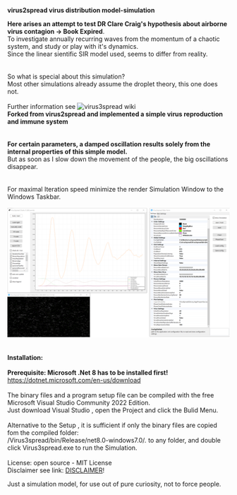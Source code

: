 **virus2spread virus distribution model-simulation**

**Here arises an attempt to test DR Clare Craig's hypothesis about airborne virus contagion -> Book Expired**.
<br> 
To investigate annually recurring waves from the momentum of a chaotic system, and study or play with it's dynamics.
<br> 
Since the linear sientific SIR model used, seems to differ from reality.
<br>
<br> 
<br>So what is special about this simulation?
<br>Most other simulations already assume the droplet theory, this one does not. 
<br> 
<br>Further information see ![virus3spread wiki](https://github.com/gitfrid/virus3spread/wiki)
<br> 
 **Forked from virus2spread and implemented a simple virus reproduction and immune system**
<br>
<br>
<br> 
**For certain parameters, a damped oscillation results solely from the internal properties of this simple model.**
<br>
But as soon as I slow down the movement of the people, the big oscillations disappear. 
<br> 
<br> 
<br>For maximal Iteration speed minimize the render Simulation Window to the Windows Taskbar.
<br>
<br>
![Virus3spread_screenshot](https://github.com/gitfrid/virus3spread/blob/df25a3806ab3e772d098f6518ea5ae881c148b1d/Dokumentation/samples/Sample1.png)
<br>
<br>
<br>
**Installation:**
<br>
<br>**Prerequisite: Microsoft .Net 8 has to be installed first!** https://dotnet.microsoft.com/en-us/download
<br>
<br>The binary files and a program setup file can be compiled with the free Microsoft Visual Studio Community 2022 Edition. 
<br>Just download Visual Studio , open the Project and click the Bulid Menu.
<br>
<br>Alternative to the Setup , it is  sufficient if only the binary files are copied fom the compiled folder: 
<br>/Virus3spread/bin/Release/net8.0-windows7.0/*.*  to any folder, and double click Virus3spread.exe to run the Simulation.
<br>
<br>
License: open source - MIT License
<br>
Disclaimer see link: [DISCLAIMER](https://github.com/gitfrid/virus3spread/blob/9b88d38e774d4e6cd7aeb9dab40aeffbb2d0d45e/Disclaimer.md)!

Just a simulation model, for use out of pure curiosity, not to force people.
